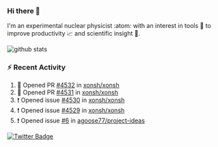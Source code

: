### Hi there 👋 

I'm an experimental nuclear physicist :atom: with an interest in tools :wrench: to improve productivity :chart_with_upwards_trend: and scientific insight :telescope:.

![github stats](https://github-readme-stats.vercel.app/api?username=agoose77&show_icons=true&hide_rank=true&hide_title=true&bg_color=30,e76445,904e95&text_color=efe3ec&icon_color=efe3ec)
<!--
**agoose77/agoose77** is a ✨ _special_ ✨ repository because its `README.md` (this file) appears on your GitHub profile.

Here are some ideas to get you started:

- 🔭 I’m currently working on ...
- 🌱 I’m currently learning ...
- 👯 I’m looking to collaborate on ...
- 🤔 I’m looking for help with ...
- 💬 Ask me about ...
- 📫 How to reach me: ...
- 😄 Pronouns: ...
- ⚡ Fun fact: ...
-->

### :zap: Recent Activity
<!--START_SECTION:activity-->
1. 💪 Opened PR [#4532](https://github.com/xonsh/xonsh/pull/4532) in [xonsh/xonsh](https://github.com/xonsh/xonsh)
2. 💪 Opened PR [#4531](https://github.com/xonsh/xonsh/pull/4531) in [xonsh/xonsh](https://github.com/xonsh/xonsh)
3. ❗️ Opened issue [#4530](https://github.com/xonsh/xonsh/issues/4530) in [xonsh/xonsh](https://github.com/xonsh/xonsh)
4. ❗️ Opened issue [#4529](https://github.com/xonsh/xonsh/issues/4529) in [xonsh/xonsh](https://github.com/xonsh/xonsh)
5. ❗️ Opened issue [#6](https://github.com/agoose77/project-ideas/issues/6) in [agoose77/project-ideas](https://github.com/agoose77/project-ideas)
<!--END_SECTION:activity-->


[![Twitter Badge](https://img.shields.io/twitter/follow/agoose77?style=flat-square&logo=Twitter&logoColor=white&color=cornflowerblue)](https://twitter.com/agoose77)
